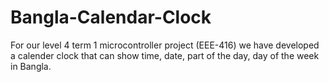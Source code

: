 # Bangla-Calendar-Clock

For our level 4 term 1 microcontroller project (EEE-416) we have developed a calender clock that can show time, date, part of the day, day of the week in Bangla.
